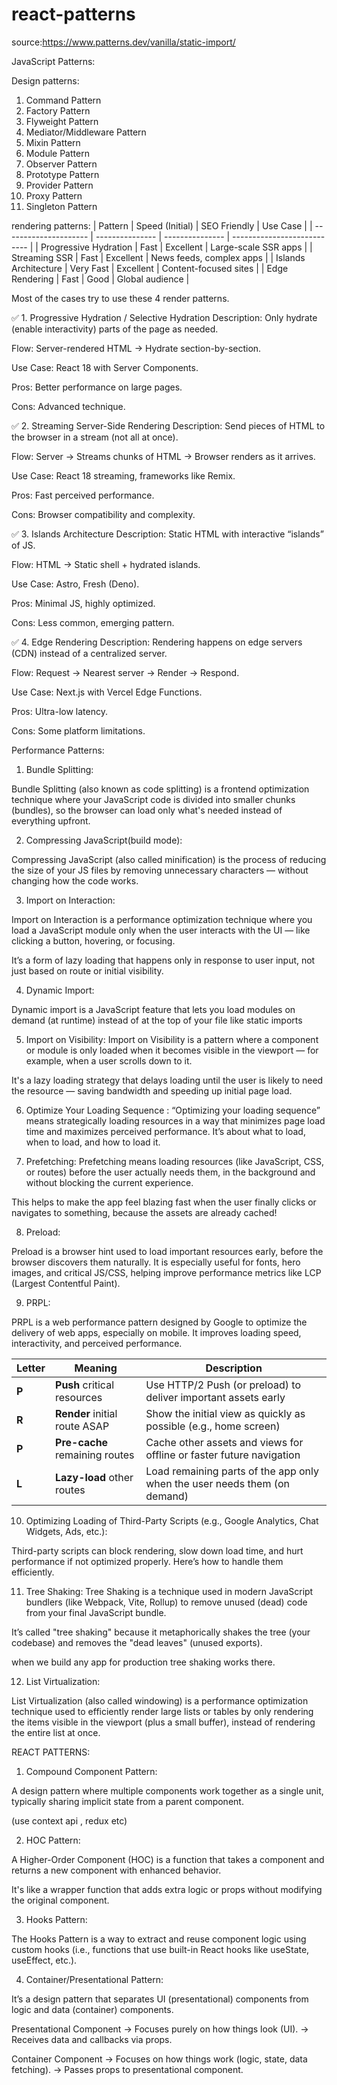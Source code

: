 # react-patterns

source:https://www.patterns.dev/vanilla/static-import/

JavaScript Patterns:

Design patterns:
  1. Command Pattern
  2. Factory Pattern
  3. Flyweight Pattern
  4. Mediator/Middleware Pattern
  5. Mixin Pattern
  6. Module Pattern
  7. Observer Pattern
  8. Prototype Pattern
  9. Provider Pattern
  10. Proxy Pattern
  11. Singleton Pattern

rendering patterns:
| Pattern               | Speed (Initial) | SEO Friendly    | Use Case                    |
| --------------------- | --------------- | --------------- | --------------------------- |
| Progressive Hydration | Fast            | Excellent       | Large-scale SSR apps        |
| Streaming SSR         | Fast            | Excellent       | News feeds, complex apps    |
| Islands Architecture  | Very Fast       | Excellent       | Content-focused sites       |
| Edge Rendering        | Fast            | Good            | Global audience             |

Most of the cases try to use these 4 render patterns.


✅ 1. Progressive Hydration / Selective Hydration
Description: Only hydrate (enable interactivity) parts of the page as needed.

Flow: Server-rendered HTML → Hydrate section-by-section.

Use Case: React 18 with Server Components.

Pros: Better performance on large pages.

Cons: Advanced technique.

✅ 2. Streaming Server-Side Rendering
Description: Send pieces of HTML to the browser in a stream (not all at once).

Flow: Server → Streams chunks of HTML → Browser renders as it arrives.

Use Case: React 18 streaming, frameworks like Remix.

Pros: Fast perceived performance.

Cons: Browser compatibility and complexity.

✅ 3. Islands Architecture
Description: Static HTML with interactive “islands” of JS.

Flow: HTML → Static shell + hydrated islands.

Use Case: Astro, Fresh (Deno).

Pros: Minimal JS, highly optimized.

Cons: Less common, emerging pattern.

✅ 4. Edge Rendering
Description: Rendering happens on edge servers (CDN) instead of a centralized server.

Flow: Request → Nearest server → Render → Respond.

Use Case: Next.js with Vercel Edge Functions.

Pros: Ultra-low latency.

Cons: Some platform limitations.


Performance Patterns:
1. Bundle Splitting:

Bundle Splitting (also known as code splitting) is a frontend optimization technique where your JavaScript code is divided into smaller chunks (bundles), so the browser can load only what's needed instead of everything upfront.

2. Compressing JavaScript(build mode):

Compressing JavaScript (also called minification) is the process of reducing the size of your JS files by removing unnecessary characters — without changing how the code works.

3. Import on Interaction:

Import on Interaction is a performance optimization technique where you load a JavaScript module only when the user interacts with the UI — like clicking a button, hovering, or focusing.

It’s a form of lazy loading that happens only in response to user input, not just based on route or initial visibility.

4. Dynamic Import:

Dynamic import is a JavaScript feature that lets you load modules on demand (at runtime) instead of at the top of your file like static imports

5.  Import on Visibility:
Import on Visibility is a pattern where a component or module is only loaded when it becomes visible in the viewport — for example, when a user scrolls down to it.

It's a lazy loading strategy that delays loading until the user is likely to need the resource — saving bandwidth and speeding up initial page load.

6. Optimize Your Loading Sequence :
“Optimizing your loading sequence” means strategically loading resources in a way that minimizes page load time and maximizes perceived performance. It’s about what to load, when to load, and how to load it.

7. Prefetching:
Prefetching means loading resources (like JavaScript, CSS, or routes) before the user actually needs them, in the background and without blocking the current experience.

This helps to make the app feel blazing fast when the user finally clicks or navigates to something, because the assets are already cached!

8. Preload:

Preload is a browser hint used to load important resources early, before the browser discovers them naturally. It is especially useful for fonts, hero images, and critical JS/CSS, helping improve performance metrics like LCP (Largest Contentful Paint).

9. PRPL:

PRPL is a web performance pattern designed by Google to optimize the delivery of web apps, especially on mobile. It improves loading speed, interactivity, and perceived performance.

| Letter | Meaning                        | Description                                                               |
| ------ | ------------------------------ | ------------------------------------------------------------------------- |
| **P**  | **Push** critical resources    | Use HTTP/2 Push (or preload) to deliver important assets early            |
| **R**  | **Render** initial route ASAP  | Show the initial view as quickly as possible (e.g., home screen)          |
| **P**  | **Pre-cache** remaining routes | Cache other assets and views for offline or faster future navigation      |
| **L**  | **Lazy-load** other routes     | Load remaining parts of the app only when the user needs them (on demand) |

10. Optimizing Loading of Third-Party Scripts (e.g., Google Analytics, Chat Widgets, Ads, etc.):

Third-party scripts can block rendering, slow down load time, and hurt performance if not optimized properly. Here’s how to handle them efficiently.

<!-- Loads in parallel, executes ASAP (not in order) -->
<script src="https://example.com/analytics.js" async></script>

<!-- Loads in parallel, executes after HTML parsing (in order) -->
<script src="https://example.com/chat.js" defer></script>

11.  Tree Shaking:
Tree Shaking is a technique used in modern JavaScript bundlers (like Webpack, Vite, Rollup) to remove unused (dead) code from your final JavaScript bundle.

It’s called "tree shaking" because it metaphorically shakes the tree (your codebase) and removes the "dead leaves" (unused exports).

when we build any app for production tree shaking works there.

12. List Virtualization:

List Virtualization (also called windowing) is a performance optimization technique used to efficiently render large lists or tables by only rendering the items visible in the viewport (plus a small buffer), instead of rendering the entire list at once.

REACT PATTERNS:
1. Compound Component Pattern:

A design pattern where multiple components work together as a single unit, typically sharing implicit state from a parent component. 

(use context api , redux etc)

2. HOC Pattern:

A Higher-Order Component (HOC) is a function that takes a component and returns a new component with enhanced behavior.

It's like a wrapper function that adds extra logic or props without modifying the original component.

3. Hooks Pattern:

The Hooks Pattern is a way to extract and reuse component logic using custom hooks (i.e., functions that use built-in React hooks like useState, useEffect, etc.).

4. Container/Presentational Pattern:

It’s a design pattern that separates UI (presentational) components from logic and data (container) components.

Presentational Component
→ Focuses purely on how things look (UI).
→ Receives data and callbacks via props.

Container Component
→ Focuses on how things work (logic, state, data fetching).
→ Passes props to presentational component.
